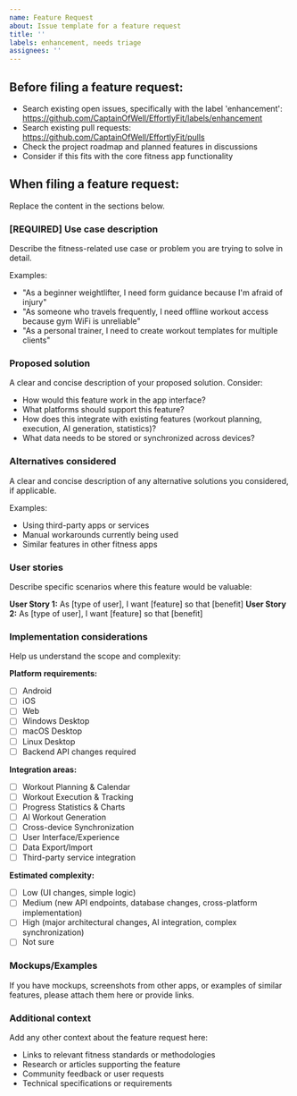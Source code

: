 ```yaml
---
name: Feature Request
about: Issue template for a feature request
title: ''
labels: enhancement, needs triage
assignees: ''
---
```


Before filing a feature request:
-----------------------
- Search existing open issues, specifically with the label 'enhancement':
  https://github.com/CaptainOfWell/EffortlyFit/labels/enhancement
- Search existing pull requests:
  https://github.com/CaptainOfWell/EffortlyFit/pulls
- Check the project roadmap and planned features in discussions
- Consider if this fits with the core fitness app functionality

When filing a feature request:
-----------------------
Replace the content in the sections below.

### [REQUIRED] Use case description
Describe the fitness-related use case or problem you are trying to solve in detail. 

Examples:
- "As a beginner weightlifter, I need form guidance because I'm afraid of injury"
- "As someone who travels frequently, I need offline workout access because gym WiFi is unreliable"
- "As a personal trainer, I need to create workout templates for multiple clients"

### Proposed solution
A clear and concise description of your proposed solution. Consider:
- How would this feature work in the app interface?
- What platforms should support this feature?
- How does this integrate with existing features (workout planning, execution, AI generation, statistics)?
- What data needs to be stored or synchronized across devices?

### Alternatives considered
A clear and concise description of any alternative solutions you considered, if applicable.

Examples:
- Using third-party apps or services
- Manual workarounds currently being used
- Similar features in other fitness apps

### User stories
Describe specific scenarios where this feature would be valuable:

**User Story 1:** As [type of user], I want [feature] so that [benefit]
**User Story 2:** As [type of user], I want [feature] so that [benefit]

### Implementation considerations
Help us understand the scope and complexity:

**Platform requirements:**
- [ ] Android
- [ ] iOS  
- [ ] Web
- [ ] Windows Desktop
- [ ] macOS Desktop
- [ ] Linux Desktop
- [ ] Backend API changes required

**Integration areas:**
- [ ] Workout Planning & Calendar
- [ ] Workout Execution & Tracking  
- [ ] Progress Statistics & Charts
- [ ] AI Workout Generation
- [ ] Cross-device Synchronization
- [ ] User Interface/Experience
- [ ] Data Export/Import
- [ ] Third-party service integration

**Estimated complexity:**
- [ ] Low (UI changes, simple logic)
- [ ] Medium (new API endpoints, database changes, cross-platform implementation)
- [ ] High (major architectural changes, AI integration, complex synchronization)
- [ ] Not sure

### Mockups/Examples
If you have mockups, screenshots from other apps, or examples of similar features, please attach them here or provide links.

### Additional context
Add any other context about the feature request here:
- Links to relevant fitness standards or methodologies
- Research or articles supporting the feature
- Community feedback or user requests
- Technical specifications or requirements